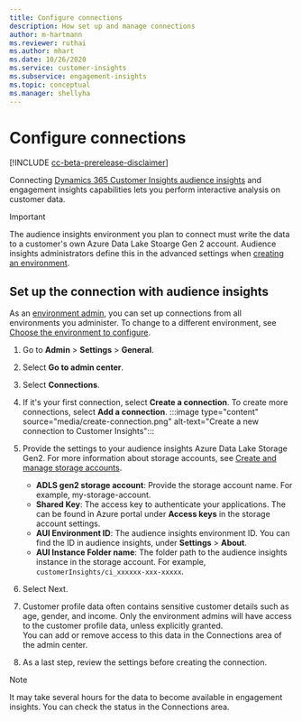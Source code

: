 ```yaml
---
title: Configure connections
description: How set up and manage connections
author: m-hartmann
ms.reviewer: ruthai
ms.author: mhart
ms.date: 10/26/2020
ms.service: customer-insights
ms.subservice: engagement-insights 
ms.topic: conceptual
ms.manager: shellyha
---
```


# Configure connections

[!INCLUDE [cc-beta-prerelease-disclaimer](includes/cc-beta-prerelease-disclaimer.md)]

Connecting [Dynamics 365 Customer Insights audience insights](../audience-insights/index.yml) and engagement insights capabilities lets you perform interactive analysis on customer data.

> [!IMPORTANT]
> The audience insights environment you plan to connect must write the data to a customer's own Azure Data Lake Stoarge Gen 2 account. Audience insights administrators define this in the advanced settings when [creating an environment](../audience-insights/manage-environments.md#create-an-environment-in-an-existing-organization).

## Set up the connection with audience insights

As an [environment admin](user-roles.md), you can set up connections from all environments you administer. To change to a different environment, see [Choose the environment to configure](manage-environments-workspaces.md#choose-the-environment-to-configure).

1. Go to **Admin** > **Settings** > **General**.

1. Select **Go to admin center**.

1. Select **Connections**.

1. If it's your first connection, select **Create a connection**. To create more connections, select **Add a connection**.
   :::image type="content" source="media/create-connection.png" alt-text="Create a new connection to Customer Insights":::

1. Provide the settings to your audience insights Azure Data Lake Storage Gen2. For more information about storage accounts, see [Create and manage storage accounts](https://docs.microsoft.com/azure/storage/blobs/data-lake-storage-quickstart-create-account).
   - **ADLS gen2 storage account**: Provide the storage account name. For example, my-storage-account.
   - **Shared Key**: The access key to authenticate your applications. The can be found in Azure portal under **Access keys** in the storage account settings.
   - **AUI Environment ID**:  The audience insights environment ID. You can find the ID in audience insights, under **Settings** > **About**.
   - **AUI Instance Folder name**: The folder path to the audience insights instance in the storage account. For example, `customerInsights/ci_xxxxxx-xxx-xxxxx`.

1. Select Next.

1. Customer profile data often contains sensitive customer details such as age, gender, and income. Only the environment admins will have access to the customer profile data, unless explicitly granted.    
   You can add or remove access to this data in the Connections area of the admin center.
 
1. As a last step, review the settings before creating the connection. 

> [!NOTE]
> It may take several hours for the data to become available in engagement insights. You can check the status in the Connections area.


